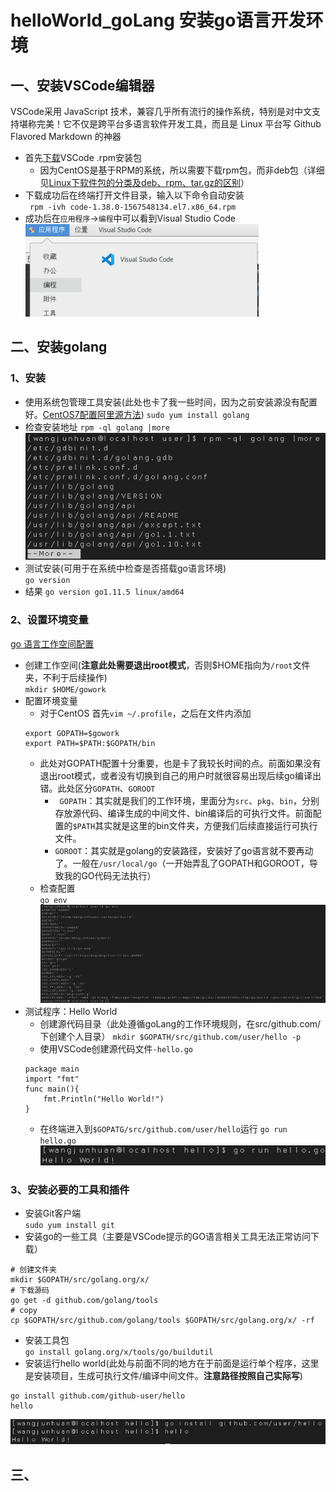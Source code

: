 # helloWorld_goLang 安装go语言开发环境
## 一、安装VSCode编辑器
VSCode采用 JavaScript 技术，兼容几乎所有流行的操作系统，特别是对中文支持堪称完美！它不仅是跨平台多语言软件开发工具，而且是 Linux 平台写 Github Flavored Markdown 的神器
- 首先[下载](https://code.visualstudio.com/download)VSCode .rpm安装包
    - 因为CentOS是基于RPM的系统，所以需要下载rpm包，而非deb包（详细见[Linux下软件包的分类及deb、rpm、tar.gz的区别](https://blog.csdn.net/liu865033503/article/details/86014773)）
- 下载成功后在终端打开文件目录，输入以下命令自动安装  
 ` rpm -ivh code-1.38.0-1567548134.el7.x86_64.rpm`
- 成功后在`应用程序`->`编程`中可以看到Visual Studio Code  
    ![code](image/1.png)
## 二、安装golang
### 1、安装
-  使用系统包管理工具安装(此处也卡了我一些时间，因为之前安装源没有配置好。[CentOS7配置阿里源方法](https://www.cnblogs.com/muyunren/p/7221505.html))
`sudo yum install golang`
-  检查安装地址
`rpm -ql golang |more`  
![安装地址](image/2.png)
-  测试安装(可用于在系统中检查是否搭载go语言环境)   
`go version`
-  结果
`go version go1.11.5 linux/amd64`
### 2、设置环境变量
[go 语言工作空间配置](https://go-zh.org/doc/code.html)
-  创建工作空间(**注意此处需要退出root模式**，否则$HOME指向为`/root`文件夹，不利于后续操作)  
`mkdir $HOME/gowork`
-  配置环境变量
    - 对于CentOS 首先`vim ~/.profile`，之后在文件内添加
    ```
    export GOPATH=$gowork
    export PATH=$PATH:$GOPATH/bin
    ```
    -  此处对GOPATH配置十分重要，也是卡了我较长时间的点。前面如果没有退出root模式，或者没有切换到自己的用户时就很容易出现后续go编译出错。此处区分`GOPATH`、`GOROOT`
        - ` GOPATH`：其实就是我们的工作环境，里面分为`src`、`pkg`、`bin`，分别存放源代码、编译生成的中间文件、bin编译后的可执行文件。前面配置的`$PATH`其实就是这里的bin文件夹，方便我们后续直接运行可执行文件。
        - `GOROOT`：其实就是golang的安装路径，安装好了go语言就不要再动了。一般在`/usr/local/go`（一开始弄乱了GOPATH和GOROOT，导致我的GO代码无法执行）
    -  检查配置  
    `go env`  
    ![检查配置](/image/3.png)
-  测试程序：Hello World
    - 创建源代码目录（此处遵循goLang的工作环境规则，在src/github.com/下创建个人目录）
    `mkdir $GOPATH/src/github.com/user/hello -p`
    - 使用VSCode创建源代码文件`·hello.go`
    ```
    package main
    import "fmt"
    func main(){
        fmt.Println("Hello World!")
    }
    ```
    - 在终端进入到`$GOPATG/src/github.com/user/hello`运行 `go run hello.go`  
    ![](image/4.png)
### 3、安装必要的工具和插件
-  安装Git客户端  
`sudo yum install git`
- 安装go的一些工具（主要是VSCode提示的GO语言相关工具无法正常访问下载）
```
# 创建文件夹
mkdir $GOPATH/src/golang.org/x/
# 下载源码
go get -d github.com/golang/tools
# copy 
cp $GOPATH/src/github.com/golang/tools $GOPATH/src/golang.org/x/ -rf
```
-  安装工具包  
`go install golang.org/x/tools/go/buildutil`
-  安装运行hello world(此处与前面不同的地方在于前面是运行单个程序，这里是安装项目，生成可执行文件/编译中间文件。**注意路径按照自己实际写**)
```
go install github.com/github-user/hello
hello
```
![运行结果](image/5.png)
## 三、